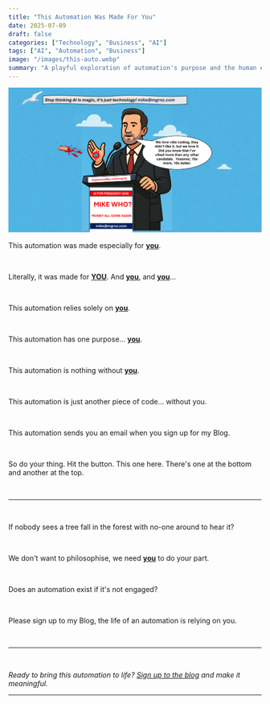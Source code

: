 ```yaml
---
title: "This Automation Was Made For You"
date: 2025-07-09
draft: false
categories: ["Technology", "Business", "AI"]
tags: ["AI", "Automation", "Business"]
image: "/images/this-auto.webp"
summary: "A playful exploration of automation's purpose and the human element that brings it to life - why every automation needs YOU to make it meaningful."
---
```


![This Automation Was Made For You](/images/home-banner.webp)

This automation was made especially for <a href="#" onclick="triggerSubscribePopup(); return false;"><strong>you</strong></a>.

<br>

Literally, it was made for <a href="#" onclick="triggerSubscribePopup(); return false;"><strong>YOU</strong></a>. And <a href="#" onclick="triggerSubscribePopup(); return false;"><strong>you</strong></a>, and <a href="#" onclick="triggerSubscribePopup(); return false;"><strong>you</strong></a>...

<br>

This automation relies solely on <a href="#" onclick="triggerSubscribePopup(); return false;"><strong>you</strong></a>.

<br>

This automation has one purpose... <a href="#" onclick="triggerSubscribePopup(); return false;"><strong>you</strong></a>.

<br>

This automation is nothing without <a href="#" onclick="triggerSubscribePopup(); return false;"><strong>you</strong></a>.

<br>

This automation is just another piece of code... without you.

<br>

This automation sends you an email when you sign up for my Blog.

<br>

So do your thing. Hit the button. This one here. There's one at the bottom and another at the top.

<br>

---

<br>

If nobody sees a tree fall in the forest with no-one around to hear it?

<br>

We don't want to philosophise, we need <a href="#" onclick="triggerSubscribePopup(); return false;"><strong>you</strong></a> to do your part.

<br>

Does an automation exist if it's not engaged?

<br>

Please sign up to my Blog, the life of an automation is relying on you.

<br>

---

<br>

*Ready to bring this automation to life? <a href="#" onclick="triggerSubscribePopup(); return false;">Sign up to the blog</a> and make it meaningful.*

---

<div style="text-align: center; margin: 30px 0;">
<script type="text/javascript" src="https://cdnjs.buymeacoffee.com/1.0.0/button.prod.min.js" data-name="bmc-button" data-slug="mgrnz" data-color="#ff6905" data-emoji=""  data-font="Cookie" data-text="Buy me a coffee" data-outline-color="#000000" data-font-color="#000000" data-coffee-color="#FFDD00" ></script>
</div>